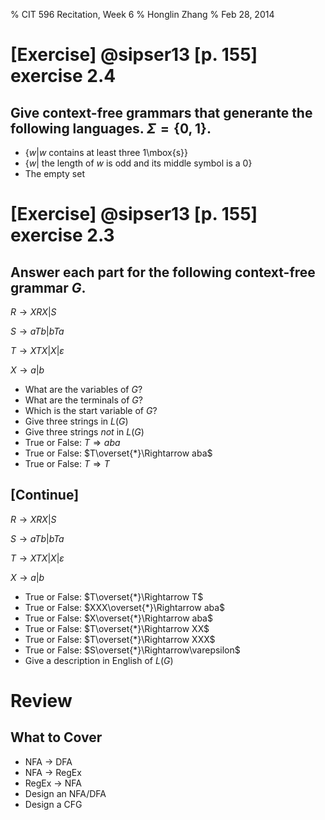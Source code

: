 % CIT 596 Recitation, Week 6
% Honglin Zhang
% Feb 28, 2014

# [Exercise] @sipser13 [p. 155] exercise 2.4

## Give context-free grammars that generante the following languages. $\Sigma=\{0,1\}$.

- $\{w\vert w$ contains at least three 1\mbox{s}$\}$
- $\{w\vert$ the length of $w$ is odd and its middle symbol is a $0\}$
- The empty set

# [Exercise] @sipser13 [p. 155] exercise 2.3

## Answer each part for the following context-free grammar $G$.

$R\rightarrow XRX\vert S$

$S\rightarrow aTb\vert bTa$

$T\rightarrow XTX\vert X\vert\varepsilon$

$X\rightarrow a\vert b$

- What are the variables of $G$?
- What are the terminals of $G$?
- Which is the start variable of $G$?
- Give three strings in $L(G)$
- Give three strings *not* in $L(G)$
- True or False: $T\Rightarrow aba$
- True or False: $T\overset{*}\Rightarrow aba$
- True or False: $T\Rightarrow T$

## [Continue]

$R\rightarrow XRX\vert S$

$S\rightarrow aTb\vert bTa$

$T\rightarrow XTX\vert X\vert\varepsilon$

$X\rightarrow a\vert b$

- True or False: $T\overset{*}\Rightarrow T$
- True or False: $XXX\overset{*}\Rightarrow aba$
- True or False: $X\overset{*}\Rightarrow aba$
- True or False: $T\overset{*}\Rightarrow XX$
- True or False: $T\overset{*}\Rightarrow XXX$
- True or False: $S\overset{*}\Rightarrow\varepsilon$
- Give a description in English of $L(G)$

# Review
## What to Cover

- NFA -> DFA
- NFA -> RegEx
- RegEx -> NFA
- Design an NFA/DFA
- Design a CFG
